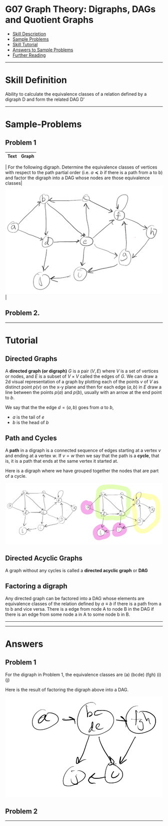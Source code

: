 # G07 Graph Theory: Digraphs, DAGs and Quotient Graphs


* [Skill Description](#skill-description)
* [Sample Problems](#Sample-Problems)
* [Skill Tutorial](#Tutorial)
* [Answers to Sample Problems](#Answers)
* [Further Reading](#Reading)

---


# Skill Definition
Ability to calculate the equivalence classes of a relation defined by a digraph D and form the related DAG D'



---

# Sample-Problems

## Problem 1
| Text | Graph |
|-|-|
|
For the following digraph. Determine the equivalence classes of vertices with respect to the path partial order
(i.e. $a\preceq b$ if there is a path from a to b) and factor the digraph into a DAG whose nodes are those equivalence classes|![digraph2a](digraph2.png)|



## Problem 2.


---

# Tutorial


## Directed Graphs

A **directed graph (or digraph)** $G$ is a pair $(V,E)$ where $V$ is a set of vertices or nodes, and $E$ is a subset of $V \times V$ called the edges of $G$.
We can draw a 2d visual representation of a graph by plotting each of the points $v$ of $V$ as distinct point $p(v)$ on the x-y plane and then
for each edge $(a,b)$ in $E$ draw a line between the points $p(a)$ and $p(b)$, usually with an arrow at the end point to $b$. 

We say that the the edge $d=(a,b)$ goes from $a$ to $b$,
* $a$ is the tail of $e$
* $b$ is the head of $b$


## Path and Cycles
A **path** in a digraph is a connected sequence of edges starting at a vertex $v$ and ending at a vertex $w$.
If $v=w$ then we say that the path is a **cycle**, that is, it is a path that ends at the same vertex it started at.

Here is a digraph where we have grouped together the nodes that are part of a cycle.

![digraph2a](digraph2a.png)

## Directed Acyclic Graphs
A graph without any cycles is called a **directed acyclic graph** or **DAG**


## Factoring a digraph
Any directed graph can be factored into a DAG whose elements are equivalence classes of the relation
defined by $a\equiv b$ if there is a path from a to b and vice versa. There is a edge from node A to node B
in the DAG if there is an edge from some node a in A to some node b in B.




---
---

# Answers

## Problem 1
For the digraph in Problem 1, the equivalence classes are (a) (bcde) (fgh) (i) (j)

Here is the result of factoring the digraph above into a DAG.

![digraph2b](digraph2b.png)


## Problem 2


---
